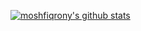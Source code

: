 [![moshfiqrony's github stats](https://github-readme-stats.vercel.app/api?username=agamSuteguh&theme=dark&show_icons=true)](https://github.com/agamSuteguh)
